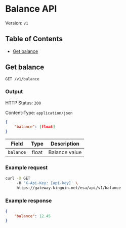 # Balance API

Version: `v1`

## Table of Contents

- [Get balance](#get-balance)

## Get balance

`GET /v1/balance`

### Output

HTTP Status: `200`

Content-Type: `application/json`

```json
{
    "balance": [float]
}
```

Field | Type | Description
--------- | :-----: | --------
`balance` | float | Balance value

### Example request

```bash
curl -X GET
     -H 'X-Api-Key: [api-key]' \
     https://gateway.kinguin.net/esa/api/v1/balance
```

### Example response

```json
{
    "balance": 12.45
}
```
